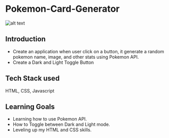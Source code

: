 # Pokemon-Card-Generator

![alt text](https://images.unsplash.com/photo-1628968434441-d9c1c66dcde7?ixlib=rb-1.2.1&ixid=MnwxMjA3fDB8MHxzZWFyY2h8Mnx8cG9rZW1vbiUyMGNhcmRzfGVufDB8fDB8fA%3D%3D&auto=format&fit=crop&w=600&q=60)

## **Introduction**

* Create an application when user click on a button, it generate a random pokemon name, image, and other stats using Pokemon API.
* Create a Dark and Light Toggle Button

## **Tech Stack used**
HTML, CSS, Javascript

## Learning Goals

* Learning how to use Pokemon API.
* How to Toggle between Dark and Light mode.
* Leveling up my HTML and CSS skills.


